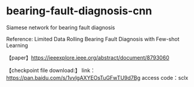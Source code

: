 # bearing-fault-diagnosis-cnn
Siamese network for bearing fault diagnosis

Reference: Limited Data Rolling Bearing Fault Diagnosis with Few-shot Learning

【paper】https://ieeexplore.ieee.org/abstract/document/8793060


【checkpoint file download:】
link：https://pan.baidu.com/s/1vvlgAXYEOsTuGFwTU9d7Bg 
access code：sclx
